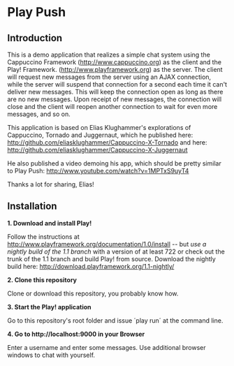 Play Push
==========

## Introduction

This is a demo application that realizes a simple chat system using the Cappuccino Framework (http://www.cappuccino.org) as the client and the Play! Framework. (http://www.playframework.org) as the server. The client will request new messages from the server using an AJAX connection, while the server will suspend that 
connection for a second each time it can't deliver new messages. This will keep the connection open as long as there are no new messages. Upon receipt of new messages, 
the connection will close and the client will reopen another connection to wait for even more messages, and so on. 

This application is based on Elias Klughammer's explorations of Cappuccino, Tornado and Juggernaut, which he published here: http://github.com/eliasklughammer/Cappuccino-X-Tornado and here: http://github.com/eliasklughammer/Cappuccino-X-Juggernaut 

He also published a video demoing his app, which should be pretty similar to Play Push: http://www.youtube.com/watch?v=1MPTxS9uyT4

Thanks a lot for sharing, Elias! 

## Installation

__1. Download and install Play!__

Follow the instructions at http://www.playframework.org/documentation/1.0/install -- but *use a nightly build of the 1.1 branch* with a version of at least 722 or check out the trunk of the 1.1 branch and build Play! from source. Download the nightly build here: http://download.playframework.org/1.1-nightly/

__2. Clone this repository__

Clone or download this repository, you probably know how. 

__3. Start the Play! application__

Go to this repository's root folder and issue ´play run´ at the command line. 

__4. Go to http://localhost:9000 in your Browser__

Enter a username and enter some messages. Use additional browser windows to chat with yourself. 
